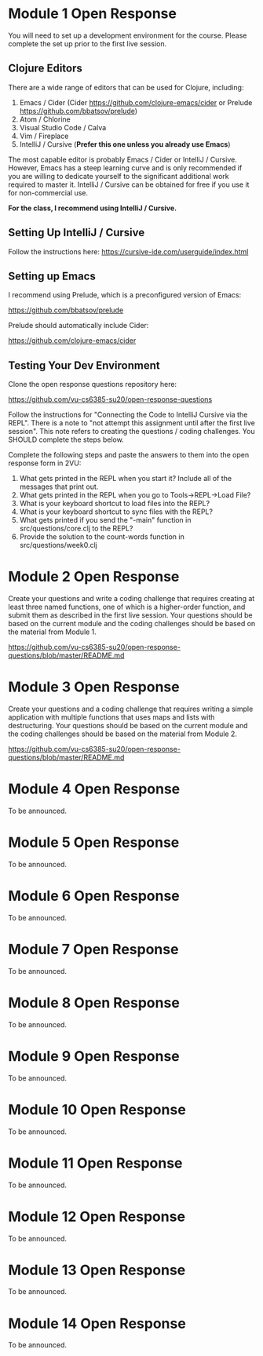 # Module 1 Open Response

You will need to set up a development environment for the course. Please complete the set up prior to the first live session.

## Clojure Editors

There are a wide range of editors that can be used for Clojure, including:

  1. Emacs / Cider (Cider https://github.com/clojure-emacs/cider or Prelude https://github.com/bbatsov/prelude)
  2. Atom / Chlorine 
  3. Visual Studio Code / Calva
  4. Vim / Fireplace
  5. IntelliJ / Cursive (__Prefer this one unless you already use Emacs__)
  
The most capable editor is probably Emacs / Cider or IntelliJ / Cursive. However, Emacs has a steep learning
curve and is only recommended if you are willing to dedicate yourself to the significant additional work required
to master it. IntelliJ / Cursive can be obtained for free if you use it for non-commercial use. 

__For the class, I recommend using IntelliJ / Cursive.__ 

## Setting Up IntelliJ / Cursive

Follow the instructions here: https://cursive-ide.com/userguide/index.html

## Setting up Emacs 

I recommend using Prelude, which is a preconfigured version of Emacs: 

https://github.com/bbatsov/prelude

Prelude should automatically include Cider:

https://github.com/clojure-emacs/cider

## Testing Your Dev Environment

Clone the open response questions repository here:

https://github.com/vu-cs6385-su20/open-response-questions

Follow the instructions for "Connecting the Code to IntelliJ Cursive via the REPL". There is a note to "not attempt this assignment until after the first live session". This note refers to creating the questions / coding challenges. You SHOULD complete the steps below.

Complete the following steps and paste the answers to them into the open response form in 2VU:

  1. What gets printed in the REPL when you start it? Include all of the messages that print out.
  2. What gets printed in the REPL when you go to Tools->REPL->Load File? 
  3. What is your keyboard shortcut to load files into the REPL? 
  4. What is your keyboard shortcut to sync files with the REPL?
  5. What gets printed if you send the "-main" function in src/questions/core.clj to the REPL?
  6. Provide the solution to the count-words function in src/questions/week0.clj

# Module 2 Open Response

Create your questions and write a coding challenge that requires creating at least three named functions, one of which is a higher-order function, and submit them as described in the first live session. Your questions should be based on the current module and the coding challenges should be based on the material from Module 1.

https://github.com/vu-cs6385-su20/open-response-questions/blob/master/README.md

# Module 3 Open Response

Create your questions and a coding challenge that requires writing a simple application with multiple functions that uses maps and lists with destructuring. Your questions should be based on the current module and the coding challenges should be based on the material from Module 2.

https://github.com/vu-cs6385-su20/open-response-questions/blob/master/README.md

# Module 4 Open Response

To be announced.

# Module 5 Open Response

To be announced.

# Module 6 Open Response

To be announced.

# Module 7 Open Response

To be announced.

# Module 8 Open Response

To be announced.

# Module 9 Open Response

To be announced.

# Module 10 Open Response

To be announced.

# Module 11 Open Response

To be announced.

# Module 12 Open Response

To be announced.

# Module 13 Open Response

To be announced.

# Module 14 Open Response

To be announced.
